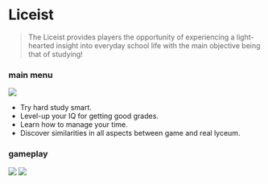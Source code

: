 #  Liceist #
>The Liceist provides players the opportunity of experiencing a light-hearted insight into everyday school life with the main objective being that of studying!
### main menu ###
![](showup3.gif)

* Try hard study smart.
* Level-up your IQ for getting good grades.
* Learn how to manage your time.
* Discover similarities in all aspects between game and real lyceum.

### gameplay ###
![](showup1.gif)
![](showup2.gif)
